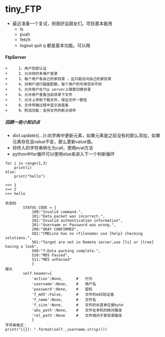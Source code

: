 # tiny_FTP
+ 最近准备一个复试，祝我好运朋友们。项目基本能用
  + ls
  + push
  + fetch
  + logout quit q
都是基本功能。可以用
#### FtpServer
    +     1、用户加密认证
    +     2、允许同时多用户登录
    +     3、每个用户有自己的家目录 ，且只能访问自己的家目录
    +     4、对用户进行磁盘配额，每个用户的可用空间不同
    +     5、允许用户在ftp server上随意切换目录
    +     6、允许用户查看当前目录下文件
    +     7、允许上传和下载文件，保证文件一致性
    +     8、文件传输过程中显示进度条
    +     9、附加功能：支持文件的断点续传
#####   回顾一些小知识点
+   dict.update({...}):向字典中更新元素，如果元素是之前没有的那么添加，如果元素存在且value不变，那么更新value值。
+   将传入的字符串转化为call，使用eval方法
+   python中for循环可以使用else来进入下一个判断循环
```
for i in range(1,3)
    print(i)
else:
    print("hello")
    
>>> 1
>>> 2
>>> hello
```
```
状态码
        STATUS_CODE = {
            100:"Invalid command.",
            101:"Data packet was incorrect.",
            202:"Invalid authentication information",
            201:"Username or Password was wrong.",
            200:"OKAY CONFIRMED",
            502:"CMDLine has no <filename> use [help] checking solutions.",
            501:"Target are not in Remote server,use [ls] or [tree] having a look",
            500:"f:Data packing complete.",
            510:"MD5 Passed",
            511:"MD5 unPassed"
            }
报头
        self.header={       
            'action':None,      #   行为
            'username':None,    #   用户名
            'password':None,    #   密码
            'f_md5':False,      #   文件的md5验证值
            'f_name':None,      #   文件名
            'f_size':None,      #   文件的长度单位是byte
            'abs_path':None,    #   文件在本机的绝对路径
            'rel_path':None     #   文件相对于家目录路径
            }
字符串格式：
print("[{}]: ".format(self._username.strip()))
```
